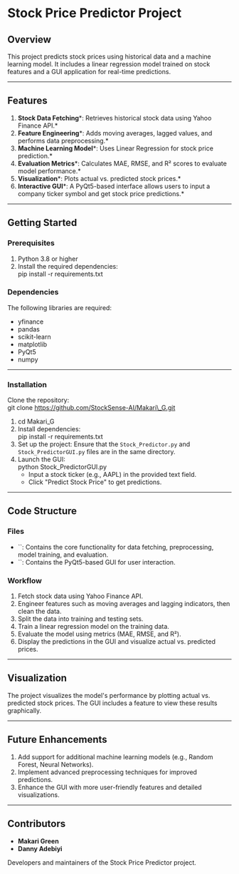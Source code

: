 # **Stock Price Predictor Project**

## **Overview**

This project predicts stock prices using historical data and a machine learning model. It includes a linear regression model trained on stock features and a GUI application for real-time predictions.

---

## **Features**

1. **Stock Data Fetching**\*: Retrieves historical stock data using Yahoo Finance API.\*  
2. **Feature Engineering**\*: Adds moving averages, lagged values, and performs data preprocessing.\*  
3. **Machine Learning Model**\*: Uses Linear Regression for stock price prediction.\*  
4. **Evaluation Metrics**\*: Calculates MAE, RMSE, and R² scores to evaluate model performance.\*  
5. **Visualization**\*: Plots actual vs. predicted stock prices.\*  
6. **Interactive GUI**\*: A PyQt5-based interface allows users to input a company ticker symbol and get stock price predictions.\*

---

## **Getting Started**

### **Prerequisites**

1. Python 3.8 or higher  
2. Install the required dependencies:  
   pip install \-r requirements.txt

### **Dependencies**

The following libraries are required:

* yfinance  
* pandas  
* scikit-learn  
* matplotlib  
* PyQt5  
* numpy

---

### **Installation**

Clone the repository:  
git clone https://github.com/StockSense-AI/Makari\_G.git

1. cd Makari\_G  
2. Install dependencies:  
   pip install \-r requirements.txt  
3. Set up the project: Ensure that the `Stock_Predictor.py` and `Stock_PredictorGUI.py` files are in the same directory.  
4. Launch the GUI:  
   python Stock\_PredictorGUI.py  
   * Input a stock ticker (e.g., AAPL) in the provided text field.  
   * Click "Predict Stock Price" to get predictions.

---

## **Code Structure**

### **Files**

* \`\`: Contains the core functionality for data fetching, preprocessing, model training, and evaluation.  
* \`\`: Contains the PyQt5-based GUI for user interaction.

### **Workflow**

1. Fetch stock data using Yahoo Finance API.  
2. Engineer features such as moving averages and lagging indicators, then clean the data.  
3. Split the data into training and testing sets.  
4. Train a linear regression model on the training data.  
5. Evaluate the model using metrics (MAE, RMSE, and R²).  
6. Display the predictions in the GUI and visualize actual vs. predicted prices.

---

## **Visualization**

The project visualizes the model's performance by plotting actual vs. predicted stock prices. The GUI includes a feature to view these results graphically.

---

## **Future Enhancements**

1. Add support for additional machine learning models (e.g., Random Forest, Neural Networks).  
2. Implement advanced preprocessing techniques for improved predictions.  
3. Enhance the GUI with more user-friendly features and detailed visualizations.

---

## **Contributors**

* **Makari Green**  
* **Danny Adebiyi**

Developers and maintainers of the Stock Price Predictor project.

